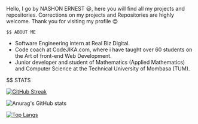 Hello,
I go by NASHON ERNEST 😃, 
here you will find all my projects and repositories.
Corrections on my projects and Repositories are highly welcome.
Thank you for visiting my profile 😊

	$$ ABOUT ME

- Software Engineering intern at Real Biz Digital.
- Code coach at CodeJIKA.com, where i have taught over 60 students on the Art of front-end Web Development.
- Junior developer and student of Mathematics (Applied Mathematics) and Computer Science at the Technical University of Mombasa (TUM).

$$ STATS

 [![GitHub Streak](https://streak-stats.demolab.com?user=ernestnash&theme=blueberry_duo&hide_border=true&date_format=j%20M%5B%20Y%5D)](https://git.io/streak-stats)

 ![Anurag's GitHub stats](https://github-readme-stats.vercel.app/api?username=ernestnash&show_icons=true&theme=radical)

 [![Top Langs](https://github-readme-stats.vercel.app/api/top-langs/?username=ernestnash&layout=compact)](https://github.com/anuraghazra/github-readme-stats)